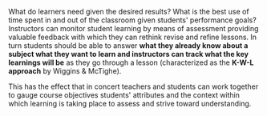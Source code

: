 What do learners need given the desired results? What is the best use of time spent in and out of the classroom given students' performance goals? Instructors can monitor student learning by means of assessment providing valuable feedback with which they can rethink revise and refine lessons. In turn students should be able to answer **what they already know about a subject what they want to learn and instructors can track what the key learnings will be** as they go through a lesson (characterized as the **K-W-L approach** by Wiggins &amp; McTighe).

This has the effect that in concert teachers and students can work together to gauge course objectives students' attributes and the context within which learning is taking place to assess and strive toward understanding.